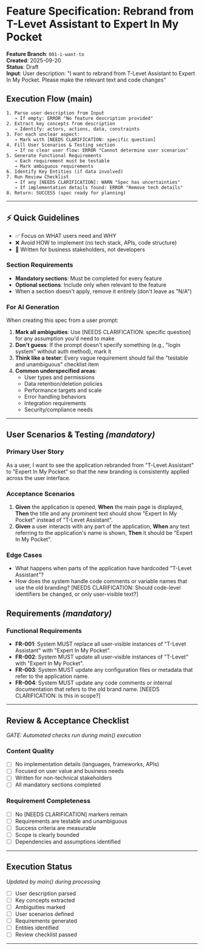 # Feature Specification: Rebrand from T-Levet Assistant to Expert In My Pocket

**Feature Branch**: `001-i-want-to`  
**Created**: 2025-09-20  
**Status**: Draft  
**Input**: User description: "I want to rebrand from T-Levet Assistant to Expert In My Pocket. Please make the relevant text and code changes"

## Execution Flow (main)
```
1. Parse user description from Input
   → If empty: ERROR "No feature description provided"
2. Extract key concepts from description
   → Identify: actors, actions, data, constraints
3. For each unclear aspect:
   → Mark with [NEEDS CLARIFICATION: specific question]
4. Fill User Scenarios & Testing section
   → If no clear user flow: ERROR "Cannot determine user scenarios"
5. Generate Functional Requirements
   → Each requirement must be testable
   → Mark ambiguous requirements
6. Identify Key Entities (if data involved)
7. Run Review Checklist
   → If any [NEEDS CLARIFICATION]: WARN "Spec has uncertainties"
   → If implementation details found: ERROR "Remove tech details"
8. Return: SUCCESS (spec ready for planning)
```

---

## ⚡ Quick Guidelines
- ✅ Focus on WHAT users need and WHY
- ❌ Avoid HOW to implement (no tech stack, APIs, code structure)
- 👥 Written for business stakeholders, not developers

### Section Requirements
- **Mandatory sections**: Must be completed for every feature
- **Optional sections**: Include only when relevant to the feature
- When a section doesn't apply, remove it entirely (don't leave as "N/A")

### For AI Generation
When creating this spec from a user prompt:
1. **Mark all ambiguities**: Use [NEEDS CLARIFICATION: specific question] for any assumption you'd need to make
2. **Don't guess**: If the prompt doesn't specify something (e.g., "login system" without auth method), mark it
3. **Think like a tester**: Every vague requirement should fail the "testable and unambiguous" checklist item
4. **Common underspecified areas**:
   - User types and permissions
   - Data retention/deletion policies  
   - Performance targets and scale
   - Error handling behaviors
   - Integration requirements
   - Security/compliance needs

---

## User Scenarios & Testing *(mandatory)*

### Primary User Story
As a user, I want to see the application rebranded from "T-Levet Assistant" to "Expert In My Pocket" so that the new branding is consistently applied across the user interface.

### Acceptance Scenarios
1. **Given** the application is opened, **When** the main page is displayed, **Then** the title and any prominent text should show "Expert In My Pocket" instead of "T-Levet Assistant".
2. **Given** a user interacts with any part of the application, **When** any text referring to the application's name is shown, **Then** it should be "Expert In My Pocket".

### Edge Cases
- What happens when parts of the application have hardcoded "T-Levet Assistant"?
- How does the system handle code comments or variable names that use the old branding? [NEEDS CLARIFICATION: Should code-level identifiers be changed, or only user-visible text?]

## Requirements *(mandatory)*

### Functional Requirements
- **FR-001**: System MUST replace all user-visible instances of "T-Levet Assistant" with "Expert In My Pocket".
- **FR-002**: System MUST update all user-visible instances of "T-Levet" with "Expert In My Pocket".
- **FR-003**: System MUST update any configuration files or metadata that refer to the application name.
- **FR-004**: System MUST update any code comments or internal documentation that refers to the old brand name. [NEEDS CLARIFICATION: Is this in scope?]


---

## Review & Acceptance Checklist
*GATE: Automated checks run during main() execution*

### Content Quality
- [ ] No implementation details (languages, frameworks, APIs)
- [ ] Focused on user value and business needs
- [ ] Written for non-technical stakeholders
- [ ] All mandatory sections completed

### Requirement Completeness
- [ ] No [NEEDS CLARIFICATION] markers remain
- [ ] Requirements are testable and unambiguous  
- [ ] Success criteria are measurable
- [ ] Scope is clearly bounded
- [ ] Dependencies and assumptions identified

---

## Execution Status
*Updated by main() during processing*

- [ ] User description parsed
- [ ] Key concepts extracted
- [ ] Ambiguities marked
- [ ] User scenarios defined
- [ ] Requirements generated
- [ ] Entities identified
- [ ] Review checklist passed

---
